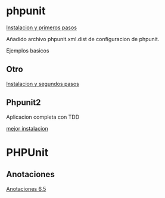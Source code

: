 # phpunit

[Instalacion y primeros pasos](https://www.uno-de-piera.com/introduccion-a-las-pruebas-unitarias-con-phpunit/#)

Añadido archivo phpunit.xml.dist de configuracion de phpunit.

Ejemplos basicos

## Otro

[Instalacion y segundos pasos](http://www.baluart.net/articulo/introduccion-a-las-pruebas-unitarias-en-php-con-phpunit)

## Phpunit2

Aplicacion completa con TDD 

[mejor instalacion](https://blog.irontec.com/primeros-pasos-con-tdd-i/)

# PHPUnit

## Anotaciones

[Anotaciones 6.5](https://phpunit.de/manual/6.5/en/appendixes.annotations.html)

